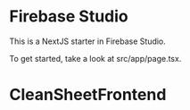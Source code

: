 # Firebase Studio

This is a NextJS starter in Firebase Studio.

To get started, take a look at src/app/page.tsx.
# CleanSheetFrontend
